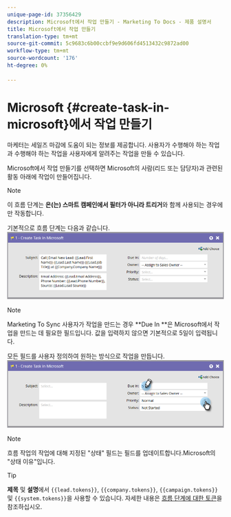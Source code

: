 ```yaml
---
unique-page-id: 37356429
description: Microsoft에서 작업 만들기 - Marketing To Docs - 제품 설명서
title: Microsoft에서 작업 만들기
translation-type: tm+mt
source-git-commit: 5c9683c6b00ccbf9e9d606fd4513432c9872ad00
workflow-type: tm+mt
source-wordcount: '176'
ht-degree: 0%

---
```



# Microsoft {#create-task-in-microsoft}에서 작업 만들기

마케터는 세일즈 마감에 도움이 되는 정보를 제공합니다. 사용자가 수행해야 하는 작업과 수행해야 하는 작업을 사용자에게 알려주는 작업을 만들 수 있습니다.

Microsoft에서 작업 만들기를 선택하면 Microsoft의 사람(리드 또는 담당자)과 관련된 활동 아래에 작업이 만들어집니다.

>[!NOTE]
>
>이 흐름 단계는 **은(는) 스마트 캠페인에서 필터가 아니라 트리거**&#x200B;와 함께 사용되는 경우에만 작동합니다.

기본적으로 흐름 단계는 다음과 같습니다.   ![](assets/msd1.png)

>[!NOTE]
>
>Marketing To Sync 사용자가 작업을 만드는 경우 **Due In **은 Microsoft에서 작업을 만드는 데 필요한 필드입니다. 값을 입력하지 않으면 기본적으로 5일이 입력됩니다.

모든 필드를 사용자 정의하여 원하는 방식으로 작업을 만듭니다.   ![](assets/msd2.png)

>[!NOTE]
>
>흐름 작업의 작업에 대해 지정된 &quot;상태&quot; 필드는 필드를 업데이트합니다.Microsoft의 &quot;상태 이유&quot;입니다.

>[!TIP]
>
>**제목** 및 **설명**&#x200B;에서 `{{lead.tokens}}`, `{{company.tokens}}`, `{{campaign.tokens}}` 및 `{{system.tokens}}`을 사용할 수 있습니다. 자세한 내용은 [흐름 단계에 대한 토큰](http://docs.marketo.com/x/c4AR)을 참조하십시오.


